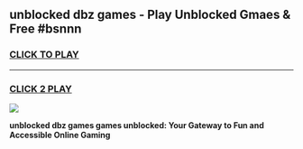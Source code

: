 
## unblocked dbz games - Play Unblocked Gmaes & Free #bsnnn
<h3>
<a href="https://news.freeplayer.one?title=unblocked_dbz_games&ref=24F">CLICK TO PLAY</a></h3>
<hr>

<h3>
<a href="https://news.freeplayer.one?title=unblocked_dbz_games&ref=24F">CLICK 2 PLAY</a>
  
</h3>

<a href="https://news.freeplayer.one?title=unblocked_dbz_games&ref=24F/"><img src="https://clearcache.store/games.png"></a>


**unblocked dbz games games unblocked: Your Gateway to Fun and Accessible Online Gaming**
